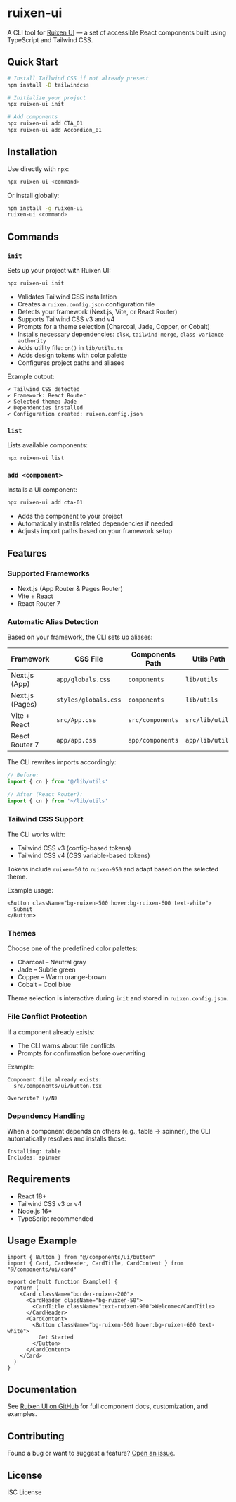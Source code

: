 # ruixen-ui

A CLI tool for [Ruixen UI](https://github.com/ruixen-ui) — a set of accessible React components built using TypeScript and Tailwind CSS.

## Quick Start

```bash
# Install Tailwind CSS if not already present
npm install -D tailwindcss

# Initialize your project
npx ruixen-ui init

# Add components
npx ruixen-ui add CTA_01
npx ruixen-ui add Accordion_01
```

## Installation

Use directly with `npx`:

```bash
npx ruixen-ui <command>
```

Or install globally:

```bash
npm install -g ruixen-ui
ruixen-ui <command>
```

## Commands

### `init`

Sets up your project with Ruixen UI:

```bash
npx ruixen-ui init
```

- Validates Tailwind CSS installation
- Creates a `ruixen.config.json` configuration file
- Detects your framework (Next.js, Vite, or React Router)
- Supports Tailwind CSS v3 and v4
- Prompts for a theme selection (Charcoal, Jade, Copper, or Cobalt)
- Installs necessary dependencies: `clsx`, `tailwind-merge`, `class-variance-authority`
- Adds utility file: `cn()` in `lib/utils.ts`
- Adds design tokens with color palette
- Configures project paths and aliases

Example output:

```
✔ Tailwind CSS detected
✔ Framework: React Router
✔ Selected theme: Jade
✔ Dependencies installed
✔ Configuration created: ruixen.config.json
```

### `list`

Lists available components:

```bash
npx ruixen-ui list
```

### `add <component>`

Installs a UI component:

```bash
npx ruixen-ui add cta-01
```

- Adds the component to your project
- Automatically installs related dependencies if needed
- Adjusts import paths based on your framework setup

## Features

### Supported Frameworks

- Next.js (App Router & Pages Router)
- Vite + React
- React Router 7

### Automatic Alias Detection

Based on your framework, the CLI sets up aliases:

| Framework           | CSS File              | Components Path      | Utils Path         |
|---------------------|------------------------|------------------------|---------------------|
| Next.js (App)       | `app/globals.css`     | `components`          | `lib/utils`         |
| Next.js (Pages)     | `styles/globals.css`  | `components`          | `lib/utils`         |
| Vite + React        | `src/App.css`         | `src/components`      | `src/lib/utils`     |
| React Router 7      | `app/app.css`         | `app/components`      | `app/lib/utils`     |

The CLI rewrites imports accordingly:

```ts
// Before:
import { cn } from '@/lib/utils'

// After (React Router):
import { cn } from '~/lib/utils'
```

### Tailwind CSS Support

The CLI works with:

- Tailwind CSS v3 (config-based tokens)
- Tailwind CSS v4 (CSS variable-based tokens)

Tokens include `ruixen-50` to `ruixen-950` and adapt based on the selected theme.

Example usage:

```tsx
<Button className="bg-ruixen-500 hover:bg-ruixen-600 text-white">
  Submit
</Button>
```

### Themes

Choose one of the predefined color palettes:

- Charcoal – Neutral gray
- Jade – Subtle green
- Copper – Warm orange-brown
- Cobalt – Cool blue

Theme selection is interactive during `init` and stored in `ruixen.config.json`.

### File Conflict Protection

If a component already exists:

- The CLI warns about file conflicts
- Prompts for confirmation before overwriting

Example:

```
Component file already exists:
  src/components/ui/button.tsx

Overwrite? (y/N)
```

### Dependency Handling

When a component depends on others (e.g., table -> spinner), the CLI automatically resolves and installs those:

```
Installing: table
Includes: spinner
```

## Requirements

- React 18+
- Tailwind CSS v3 or v4
- Node.js 16+
- TypeScript recommended

## Usage Example

```tsx
import { Button } from "@/components/ui/button"
import { Card, CardHeader, CardTitle, CardContent } from "@/components/ui/card"

export default function Example() {
  return (
    <Card className="border-ruixen-200">
      <CardHeader className="bg-ruixen-50">
        <CardTitle className="text-ruixen-900">Welcome</CardTitle>
      </CardHeader>
      <CardContent>
        <Button className="bg-ruixen-500 hover:bg-ruixen-600 text-white">
          Get Started
        </Button>
      </CardContent>
    </Card>
  )
}
```

## Documentation

See [Ruixen UI on GitHub](https://github.com/ruixen-ui) for full component docs, customization, and examples.

## Contributing

Found a bug or want to suggest a feature? [Open an issue](https://github.com/ruixen-ui-cli/issues).

## License

ISC License